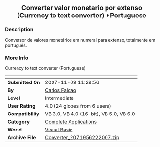 ﻿<div align="center">

## Converter valor monetario por extenso \(Currency to text converter\) \*Portuguese


</div>

### Description

Conversor de valores monet&#225;rios em numeral para extenso, totalmente em portugu&#234;s.
 
### More Info
 
Currency to text converter (Portuguese)


<span>             |<span>
---                |---
**Submitted On**   |2007-11-09 11:29:56
**By**             |[Carlos Falcao](https://github.com/Planet-Source-Code/PSCIndex/blob/master/ByAuthor/carlos-falcao.md)
**Level**          |Intermediate
**User Rating**    |4.0 (24 globes from 6 users)
**Compatibility**  |VB 3\.0, VB 4\.0 \(16\-bit\), VB 5\.0, VB 6\.0
**Category**       |[Complete Applications](https://github.com/Planet-Source-Code/PSCIndex/blob/master/ByCategory/complete-applications__1-27.md)
**World**          |[Visual Basic](https://github.com/Planet-Source-Code/PSCIndex/blob/master/ByWorld/visual-basic.md)
**Archive File**   |[Converter\_2071956222007\.zip](https://github.com/Planet-Source-Code/carlos-falcao-converter-valor-monetario-por-extenso-currency-to-text-converter-portuguese__1-68861/archive/master.zip)









